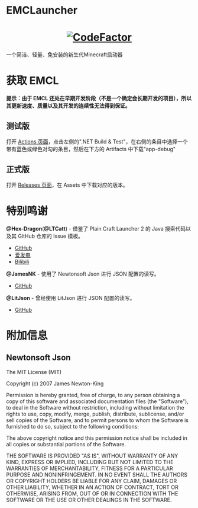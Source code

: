 # EMCLauncher
<h1 align = "center"><a href="https://www.codefactor.io/repository/github/saltwood/emclauncher"><img src="https://www.codefactor.io/repository/github/saltwood/emclauncher/badge" alt="CodeFactor" /></a></h1>

一个简洁、轻量、免安装的新生代Minecraft启动器

# 获取 EMCL
**提示：由于 EMCL 还处在早期开发阶段（不是一个确定会长期开发的项目），所以其更新速度、质量以及其开发的连续性无法得到保证。**
## 测试版
打开 [Actions 页面](https://github.com/SALTWOOD/EMCLauncher/actions)，点击左侧的".NET Build & Test"，在右侧的条目中选择一个带有蓝色或绿色对勾的条目，然后在下方的 Artifacts 中下载"app-debug"

## 正式版
打开 [Releases 页面](https://github.com/SALTWOOD/EMCLauncher/releases)，在 Assets 中下载对应的版本。

# 特别鸣谢

**@Hex-Dragon**(**@LTCatt**) - 借鉴了 Plain Craft Launcher 2 的 Java 搜索代码以及其 GitHub 仓库的 Issue 模板。
- [GitHub](https://github.com/Hex-Dragon/PCL2)
- [爱发电](https://afdian.net/a/LTCat)
- [Bilibili](https://space.bilibili.com/11343203)

**@JamesNK** - 使用了 Newtonsoft Json 进行 JSON 配置的读写。
- [GitHub](https://github.com/JamesNK/Newtonsoft.Json)

**@LitJson** - 曾经使用 LitJson 进行 JSON 配置的读写。
- [GitHub](https://github.com/LitJson/litjson)

# 附加信息
## Newtonsoft Json
The MIT License (MIT)

Copyright (c) 2007 James Newton-King

Permission is hereby granted, free of charge, to any person obtaining a copy of this software and associated documentation files (the "Software"), to deal in the Software without restriction, including without limitation the rights to use, copy, modify, merge, publish, distribute, sublicense, and/or sell copies of the Software, and to permit persons to whom the Software is furnished to do so, subject to the following conditions:

The above copyright notice and this permission notice shall be included in all copies or substantial portions of the Software.

THE SOFTWARE IS PROVIDED "AS IS", WITHOUT WARRANTY OF ANY KIND, EXPRESS OR IMPLIED, INCLUDING BUT NOT LIMITED TO THE WARRANTIES OF MERCHANTABILITY, FITNESS FOR A PARTICULAR PURPOSE AND NONINFRINGEMENT. IN NO EVENT SHALL THE AUTHORS OR COPYRIGHT HOLDERS BE LIABLE FOR ANY CLAIM, DAMAGES OR OTHER LIABILITY, WHETHER IN AN ACTION OF CONTRACT, TORT OR OTHERWISE, ARISING FROM, OUT OF OR IN CONNECTION WITH THE SOFTWARE OR THE USE OR OTHER DEALINGS IN THE SOFTWARE.
